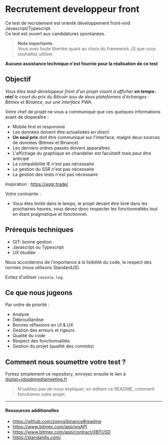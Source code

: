 # Recrutement developpeur front

Ce test de recrutement est orienté développement front-end Javascript/Typescript.<br>
Ce test est ouvert aux candidatures spontanées.

> **Note importante**<br>
> Vous avez toute libertée quant au choix du framework JS que vous souhaitez utiliser.

**Aucune assistance technique n'est fournie pour la réalisation de ce test**

## Objectif

*Vous êtes lead-développeur front d'un projet visant à afficher **en temps-réel** le court du prix du Bitcoin issu de deux plateformes d'échanges : Bitmex et Binance, sur une interface PWA.*

Votre chef de projet ne vous a communiqué que ces quelques informations avant de disparaître :
- Mobile first et responsive
- Les données doivent être actualisées en direct
- **Un seul prix** doit être communiqué sur l'interface, malgré deux sources de données (Bitmex et Binance)
- Les derniers ordres passés doivent apparaîtres
- L'affichage du graphique en chandelier est facultatif mais peut être anticipé
- La compatibilité IE n'est pas nécessaire
- Le gestion du SSR n'est pas nécessaire
- La gestion des tests n'est pas nécessaire

Inspiration : https://aggr.trade/

Votre contrainte :
- Vous êtes limité dans le temps, le projet devant être livré dans les prochaines heures, vous devez donc respecter les fonctionnalités tout en étant pragmatique et fonctionnel.

## Prérequis techniques
- GIT: bonne gestion
- Javascript ou Typescript
- UX étudiée

Nous accorderons de l'importance à la lisibilité du code, le respect des normes (nous utilisons StandardJS).

Evitez d'utiliser `console.log`.

## Ce que nous jugeons

Par ordre de priorité :

- Analyse
- Débrouillardise
- Bonnes réflexions en UI & UX
- Gestion des erreurs et rigeurs
- Qualité du code
- Respect des fonctionnalités
- Gestion du projet (qualité des commits)

## Comment nous soumettre votre test ?
Forkez simplement ce repository, envoyez ensuite le lien à [digital+jobs@mediameeting.fr](mailto:digital+jobs@mediameeting.fr)

> N'oubliez pas de nous expliquer, en éditant ce README, comment fonctionne votre projet.

___

#### Ressources additionelles

- https://github.com/zoeyg/binance#readme
- https://www.bitmex.com/app/wsAPI
- https://www.bitmex.com/app/contract/XBTUSD
- https://standardjs.com/
